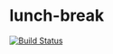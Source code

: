 # lunch-break

[![Build Status](https://travis-ci.org/bbogdan2008/lunch-break.svg?branch=master)](https://travis-ci.org/bbogdan2008/lunch-break)